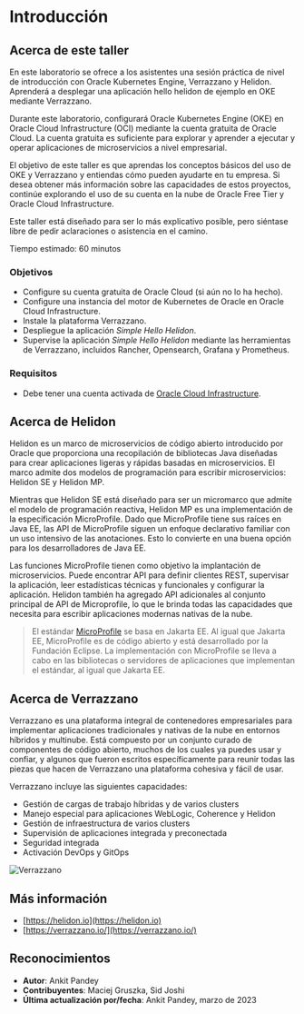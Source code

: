 # Introducción

## Acerca de este taller

En este laboratorio se ofrece a los asistentes una sesión práctica de nivel de introducción con Oracle Kubernetes Engine, Verrazzano y Helidon. Aprenderá a desplegar una aplicación hello helidon de ejemplo en OKE mediante Verrazzano.

Durante este laboratorio, configurará Oracle Kubernetes Engine (OKE) en Oracle Cloud Infrastructure (OCI) mediante la cuenta gratuita de Oracle Cloud. La cuenta gratuita es suficiente para explorar y aprender a ejecutar y operar aplicaciones de microservicios a nivel empresarial.

El objetivo de este taller es que aprendas los conceptos básicos del uso de OKE y Verrazzano y entiendas cómo pueden ayudarte en tu empresa. Si desea obtener más información sobre las capacidades de estos proyectos, continúe explorando el uso de su cuenta en la nube de Oracle Free Tier y Oracle Cloud Infrastructure.

Este taller está diseñado para ser lo más explicativo posible, pero siéntase libre de pedir aclaraciones o asistencia en el camino.

Tiempo estimado: 60 minutos

### Objetivos

*   Configure su cuenta gratuita de Oracle Cloud (si aún no lo ha hecho).
*   Configure una instancia del motor de Kubernetes de Oracle en Oracle Cloud Infrastructure.
*   Instale la plataforma Verrazzano.
*   Despliegue la aplicación _Simple Hello Helidon_.
*   Supervise la aplicación _Simple Hello Helidon_ mediante las herramientas de Verrazzano, incluidos Rancher, Opensearch, Grafana y Prometheus.

### Requisitos

*   Debe tener una cuenta activada de [Oracle Cloud Infrastructure](https://cloud.oracle.com/en_US/cloud-infrastructure).

## Acerca de Helidon

Helidon es un marco de microservicios de código abierto introducido por Oracle que proporciona una recopilación de bibliotecas Java diseñadas para crear aplicaciones ligeras y rápidas basadas en microservicios. El marco admite dos modelos de programación para escribir microservicios: Helidon SE y Helidon MP.

Mientras que Helidon SE está diseñado para ser un micromarco que admite el modelo de programación reactiva, Helidon MP es una implementación de la especificación MicroProfile. Dado que MicroProfile tiene sus raíces en Java EE, las API de MicroProfile siguen un enfoque declarativo familiar con un uso intensivo de las anotaciones. Esto lo convierte en una buena opción para los desarrolladores de Java EE.

Las funciones MicroProfile tienen como objetivo la implantación de microservicios. Puede encontrar API para definir clientes REST, supervisar la aplicación, leer estadísticas técnicas y funcionales y configurar la aplicación. Helidon también ha agregado API adicionales al conjunto principal de API de Microprofile, lo que le brinda todas las capacidades que necesita para escribir aplicaciones modernas nativas de la nube.

> El estándar [MicroProfile](https://microprofile.io/) se basa en Jakarta EE. Al igual que Jakarta EE, MicroProfile es de código abierto y está desarrollado por la Fundación Eclipse. La implementación con MicroProfile se lleva a cabo en las bibliotecas o servidores de aplicaciones que implementan el estándar, al igual que Jakarta EE.

## Acerca de Verrazzano

Verrazzano es una plataforma integral de contenedores empresariales para implementar aplicaciones tradicionales y nativas de la nube en entornos híbridos y multinube. Está compuesto por un conjunto curado de componentes de código abierto, muchos de los cuales ya puedes usar y confiar, y algunos que fueron escritos específicamente para reunir todas las piezas que hacen de Verrazzano una plataforma cohesiva y fácil de usar.

Verrazzano incluye las siguientes capacidades:

*   Gestión de cargas de trabajo híbridas y de varios clusters
*   Manejo especial para aplicaciones WebLogic, Coherence y Helidon
*   Gestión de infraestructura de varios clusters
*   Supervisión de aplicaciones integrada y preconectada
*   Seguridad integrada
*   Activación DevOps y GitOps

![Verrazzano](images/verrazzano.png)

## Más información

*   [https://helidon.io](https://helidon.io)
*   [https://verrazzano.io/](https://verrazzano.io/)

## Reconocimientos

*   **Autor**: Ankit Pandey
*   **Contribuyentes**: Maciej Gruszka, Sid Joshi
*   **Última actualización por/fecha**: Ankit Pandey, marzo de 2023